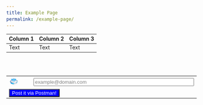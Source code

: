 ```yaml
---
title: Example Page
permalink: /example-page/
---
```

| Column 1 | Column 2 | Column 3 |
| -------- | -------- | -------- |
| Text     | Text     | Text     |


  
&nbsp;&nbsp;  
&nbsp;&nbsp;&nbsp;&nbsp; 
&nbsp;&nbsp;<table><tbody><tr><td><img height="50%" width="50%" alt="Email address..." src="/images/emailIcon.jpg"></td>
		<td style="text-align: center; vertical-align: middle; horizontal-align: left;"><input style="color:grey;width:auto" value="example@domain.com" size="50" id="txtEmailAddress" type="text"></td></tr>
	<tr>
		<td colspan="2"><input style="background:blue;color:white;width:auto;" value="Post it via Postman!" type="submit"></td>
	</tr>
</tbody></table>